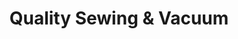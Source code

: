 ---
title: "Quality Sewing & Vacuum"
url: /bellingham/quality-sewing-und-vacuum/
shop: Nähzubehör
---